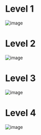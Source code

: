 # Level 1
![image](https://github.com/Computer-Lab-I-2566/COM-LAB-I-LabSheet-Week-11/assets/144196696/b7a94b5a-ae9a-4ba1-8ad4-ad09dac04701)
# Level 2
![image](https://github.com/Computer-Lab-I-2566/COM-LAB-I-LabSheet-Week-11/assets/144196696/3a24f6da-c5ec-4d76-a05a-cd835abc9ff2)
# Level 3
![image](https://github.com/Computer-Lab-I-2566/COM-LAB-I-LabSheet-Week-11/assets/144196696/3857c2e9-901a-4768-b57b-1b245aaeb1be)
# Level 4
![image](https://github.com/Computer-Lab-I-2566/COM-LAB-I-LabSheet-Week-11/assets/144196696/39b3bee6-18fc-48ca-952e-76d73b7adfc0)
